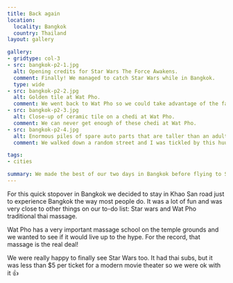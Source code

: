 ```yaml
---
title: Back again
location:
  locality: Bangkok
  country: Thailand
layout: gallery

gallery:
- gridtype: col-3
- src: bangkok-p2-1.jpg
  alt: Opening credits for Star Wars The Force Awakens.
  comment: Finally! We managed to catch Star Wars while in Bangkok.
  type: wide
- src: bangkok-p2-2.jpg
  alt: Golden tile at Wat Pho.
  comment: We went back to Wat Pho so we could take advantage of the famous traditional massage school located on the temple grounds.
- src: bangkok-p2-3.jpg
  alt: Close-up of ceramic tile on a chedi at Wat Pho.
  comment: We can never get enough of these chedi at Wat Pho.
- src: bangkok-p2-4.jpg
  alt: Enormous piles of spare auto parts that are taller than an adult.
  comment: We walked down a random street and I was tickled by this huuuge pile of auto parts.

tags:
- cities

summary: We made the best of our two days in Bangkok before flying to Singapore and Indonesia. Star Wars and massage, the good life!
---
```


For this quick stopover in Bangkok we decided to stay in Khao San road just to experience Bangkok the way most people do. It was a lot of fun and was very close to other things on our to-do list: Star wars and Wat Pho traditional thai massage.

Wat Pho has a very important massage school on the temple grounds and we wanted to see if it would live up to the hype. For the record, that massage is the real deal!

We were really happy to finally see Star Wars too. It had thai subs, but it was less than $5 per ticket for a modern movie theater so we were ok with it 👍
